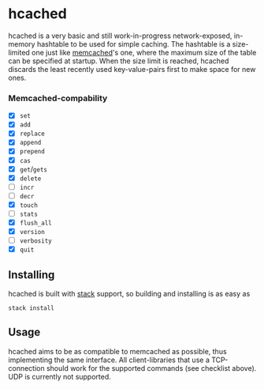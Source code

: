 hcached
=======

hcached is a very basic and still work-in-progress network-exposed, in-memory
hashtable to be used for simple caching. The hashtable is a size-limited one
just like [memcached](http://www.memcached.org/)'s one, where the maximum size
of the table can be specified at startup. When the size limit is reached,
hcached discards the least recently used key-value-pairs first to make space
for new ones.

### Memcached-compability

- [x] `set`
- [x] `add`
- [x] `replace`
- [x] `append`
- [x] `prepend`
- [x] `cas`
- [x] `get`/`gets`
- [x] `delete`
- [ ] `incr`
- [ ] `decr`
- [x] `touch`
- [ ] `stats`
- [x] `flush_all`
- [x] `version`
- [ ] `verbosity`
- [x] `quit`

Installing
----------

hcached is built with [stack](https://www.stackage.org/) support, so building
and installing is as easy as

```
stack install
```

Usage
-----

hcached aims to be as compatible to memcached as possible, thus implementing
the same interface. All client-libraries that use a TCP-connection should work
for the supported commands (see checklist above). UDP is currently not
supported.

